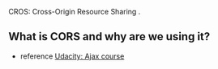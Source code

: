 CROS: Cross-Origin Resource Sharing .

## What is CORS and why are we using it?



- reference
[Udacity: Ajax course](#https://www.udacity.com/course/intro-to-ajax--ud110)
